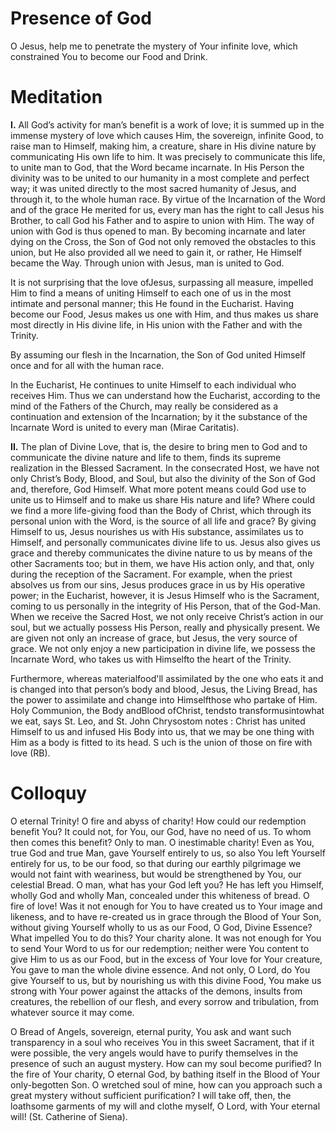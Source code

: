 # Presence of God

O Jesus, help me to penetrate the mystery of Your infinite love, which constrained You to become our Food and Drink.

# Meditation

**I.** All God’s activity for man’s benefit is a work of love; it is summed up in the immense mystery of love which causes Him, the sovereign, infinite Good, to raise man to Himself, making him, a creature, share in His divine nature by communicating His own life to him. It was precisely to communicate this life, to unite man to God, that the Word became incarnate. In His Person the divinity was to be united to our humanity in a most complete and perfect way; it was united directly to the most sacred humanity of Jesus, and through it, to the whole human race. By virtue of the Incarnation of the Word and of the grace He merited for us, every man has the right to call Jesus his Brother, to call God his Father and to aspire to union with Him. The way of union with God is thus opened to man. By becoming incarnate and later dying on the Cross, the Son of God not only removed the obstacles to this union, but He also provided all we need to gain it, or rather, He Himself became the Way. Through union with Jesus, man is united to God.

It is not surprising that the love ofJesus, surpassing all measure, impelled Him to find a means of uniting Himself to each one of us in the most intimate and personal manner; this He found in the Eucharist. Having become our Food, Jesus makes us one with Him, and thus makes us share most directly in His divine life, in His union with the Father and with the Trinity.

By assuming our flesh in the Incarnation, the Son of God united Himself once and for all with the human race.

In the Eucharist, He continues to unite Himself to each individual who receives Him. Thus we can understand how the Eucharist, according to the mind of the Fathers of the Church, may really be considered as a continuation and extension of the Incarnation; by it the substance of the Incarnate Word is united to every man (Mirae Caritatis).

**II.** The plan of Divine Love, that is, the desire to bring men to God and to communicate the divine nature and life to them, finds its supreme realization in the Blessed Sacrament. In the consecrated Host, we have not only Christ’s Body, Blood, and Soul, but also the divinity of the Son of God and, therefore, God Himself. What more potent means could God use to unite us to Himself and to make us share His nature and life? Where could we find a more life-giving food than the Body of Christ, which through its personal union with the Word, is the source of all life and grace? By giving Himself to us, Jesus nourishes us with His substance, assimilates us to Himself, and personally communicates divine life to us. Jesus also gives us grace and thereby communicates the divine nature to us by means of the other Sacraments too; but in them, we have His action only, and that, only during the reception of the Sacrament. For example, when the priest absolves us from our sins, Jesus produces grace in us by His operative power; in the Eucharist, however, it is Jesus Himself who is the Sacrament, coming to us personally in the integrity of His Person, that of the God-Man. When we receive the Sacred Host, we not only receive Christ’s action in our soul, but we actually possess His Person, really and physically present. We are given not only an increase of grace, but Jesus, the very source of grace. We not only enjoy a new participation in divine life, we possess the Incarnate Word, who takes us with Himselfto the heart of the Trinity.

Furthermore, whereas materialfood'll assimilated by the one who eats it and is changed into that person’s body and blood, Jesus, the Living Bread, has the power to assimilate and change into Himselfthose who partake of Him. Holy Communion, the Body andBlood ofChrist, tendsto transformusintowhat we eat, says St. Leo, and St. John Chrysostom notes : Christ has united Himself to us and infused His Body into us, that we may be one thing with Him as a body is fitted to its head. S uch is the union of those on fire with love (RB).

# Colloquy

O eternal Trinity! O fire and abyss of charity! How could our redemption benefit You? It could not, for You, our God, have no need of us. To whom then comes this benefit? Only to man. O inestimable charity! Even as You, true God and true Man, gave Yourself entirely to us, so also You left Yourself entirely for us, to be our food, so that during our earthly pilgrimage we would not faint with weariness, but would be strengthened by You, our celestial Bread. O man, what has your God left you? He has left you Himself, wholly God and wholly Man, concealed under this whiteness of bread. O fire of love! Was it not enough for You to have created us to Your image and likeness, and to have re-created us in grace through the Blood of Your Son, without giving Yourself wholly to us as our Food, O God, Divine Essence? What impelled You to do this? Your charity alone. It was not enough for You to send Your Word to us for our redemption; neither were You content to give Him to us as our Food, but in the excess of Your love for Your creature, You gave to man the whole divine essence. And not only, O Lord, do You give Yourself to us, but by nourishing us with this divine Food, You make us strong with Your power against the attacks of the demons, insults from creatures, the rebellion of our flesh, and every sorrow and tribulation, from whatever source it may come.

O Bread of Angels, sovereign, eternal purity, You ask and want such transparency in a soul who receives You in this sweet Sacrament, that if it were possible, the very angels would have to purify themselves in the presence of such an august mystery. How can my soul become purified? In the fire of Your charity, O eternal God, by bathing itself in the Blood of Your only-begotten Son. O wretched soul of mine, how can you approach such a great mystery without sufficient purification? I will take off, then, the loathsome garments of my will and clothe myself, O Lord, with Your eternal will! (St. Catherine of Siena).
